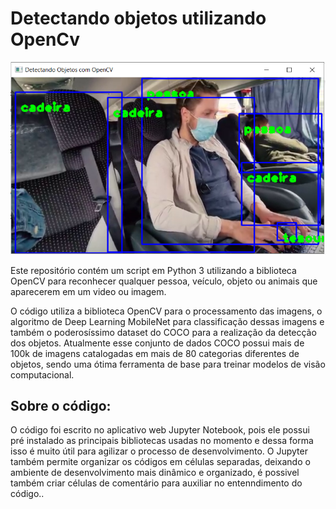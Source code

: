 # Detectando objetos utilizando OpenCv

![Screenshot](Capturarsd.PNG)



Este repositório contém um script em Python 3 utilizando a biblioteca OpenCV para reconhecer qualquer pessoa, veículo, objeto ou animais que aparecerem em um video ou imagem.

O código utiliza a biblioteca OpenCV para o processamento das imagens, o algoritmo de Deep Learning MobileNet para classificação dessas imagens e também o poderosíssimo dataset do COCO para a realização da detecção dos objetos. Atualmente esse conjunto de dados  COCO possui mais de 100k de imagens catalogadas em mais de 80 categorias diferentes de objetos, sendo uma ótima ferramenta de base para treinar modelos de visão computacional.


## Sobre o código:

O código foi escrito no aplicativo web Jupyter Notebook, pois ele possui pré instalado as principais bibliotecas usadas no momento e dessa forma isso é muito útil para agilizar o processo de desenvolvimento. O Jupyter também permite organizar os códigos em células separadas, deixando o ambiente de desenvolvimento mais dinâmico e organizado, é possivel também  criar células de comentário para auxiliar no entenndimento do código..

